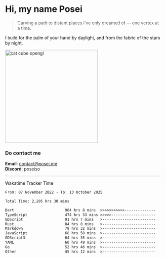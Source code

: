 # Hi, my name Posei  
> Carving a path to distant places I've only dreamed of — one vertex at a time.  

I build for the palm of your hand by daylight, and from the fabric of the stars by night.

  <img src="https://github.com/user-attachments/assets/54c92bc8-af3e-4bf1-b442-e889f1c01633" width="300" alt="cat cube opengl" />

### Do contact me

**Email**: [contact@posei.me](mailto:contact@posei.me)  
**Discord**: poseiso

---

Wakatime Tracker Time

<!--START_SECTION:waka-->

```txt
From: 07 November 2022 - To: 13 October 2025

Total Time: 2,205 hrs 30 mins

Dart                       964 hrs 8 mins  >>>>>>>>>>>--------------   43.72 %
TypeScript                 474 hrs 33 mins >>>>>--------------------   21.52 %
GDScript                   91 hrs 7 mins   >------------------------   04.13 %
Rust                       84 hrs 8 mins   >------------------------   03.82 %
Markdown                   79 hrs 32 mins  >------------------------   03.61 %
JavaScript                 68 hrs 50 mins  >------------------------   03.12 %
GDScript3                  64 hrs 35 mins  >------------------------   02.93 %
YAML                       60 hrs 49 mins  >------------------------   02.76 %
Go                         52 hrs 46 mins  >------------------------   02.39 %
Other                      45 hrs 12 mins  >------------------------   02.05 %
```

<!--END_SECTION:waka-->
